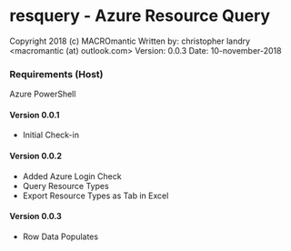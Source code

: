 # resquery - Azure Resource Query
Copyright 2018 (c) MACROmantic
Written by: christopher landry <macromantic (at) outlook.com>
Version: 0.0.3
Date: 10-november-2018

### Requirements (Host)
Azure PowerShell

#### Version 0.0.1
* Initial Check-in

#### Version 0.0.2
* Added Azure Login Check
* Query Resource Types
* Export Resource Types as Tab in Excel

#### Version 0.0.3
* Row Data Populates
